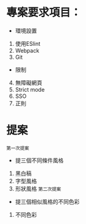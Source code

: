 # 專案要求項目：
- 環境設置
1. 使用ESlint
2. Webpack
3. Git
- 限制
4. 無障礙網頁
5. Strict mode
6. SSO
7. 正則

# 提案
`第一次提案`
- 提三個不同條件風格
1. 黑白稿
2. 字型風格
3. 形狀風格
`第二次提案`
- 提三個相似風格的不同色彩
1. 不同色彩
